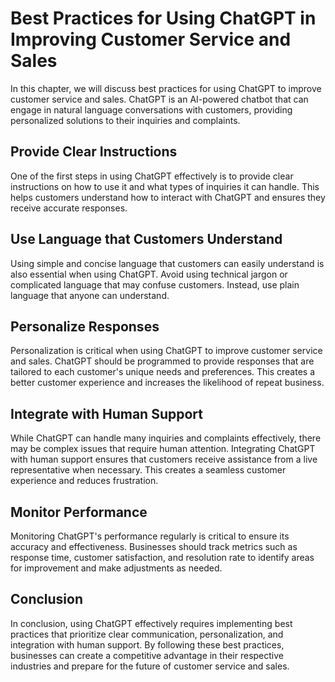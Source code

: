 Best Practices for Using ChatGPT in Improving Customer Service and Sales
=======================================================================================================================

In this chapter, we will discuss best practices for using ChatGPT to improve customer service and sales. ChatGPT is an AI-powered chatbot that can engage in natural language conversations with customers, providing personalized solutions to their inquiries and complaints.

Provide Clear Instructions
--------------------------

One of the first steps in using ChatGPT effectively is to provide clear instructions on how to use it and what types of inquiries it can handle. This helps customers understand how to interact with ChatGPT and ensures they receive accurate responses.

Use Language that Customers Understand
--------------------------------------

Using simple and concise language that customers can easily understand is also essential when using ChatGPT. Avoid using technical jargon or complicated language that may confuse customers. Instead, use plain language that anyone can understand.

Personalize Responses
---------------------

Personalization is critical when using ChatGPT to improve customer service and sales. ChatGPT should be programmed to provide responses that are tailored to each customer's unique needs and preferences. This creates a better customer experience and increases the likelihood of repeat business.

Integrate with Human Support
----------------------------

While ChatGPT can handle many inquiries and complaints effectively, there may be complex issues that require human attention. Integrating ChatGPT with human support ensures that customers receive assistance from a live representative when necessary. This creates a seamless customer experience and reduces frustration.

Monitor Performance
-------------------

Monitoring ChatGPT's performance regularly is critical to ensure its accuracy and effectiveness. Businesses should track metrics such as response time, customer satisfaction, and resolution rate to identify areas for improvement and make adjustments as needed.

Conclusion
----------

In conclusion, using ChatGPT effectively requires implementing best practices that prioritize clear communication, personalization, and integration with human support. By following these best practices, businesses can create a competitive advantage in their respective industries and prepare for the future of customer service and sales.
